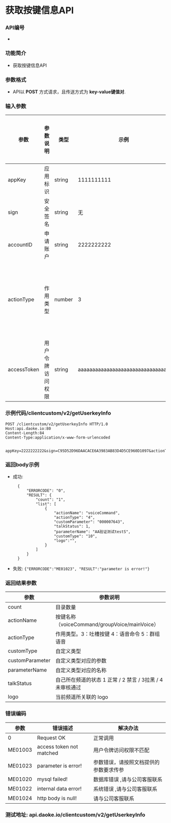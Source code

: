 
获取按键信息API
========================

### API编号
* 

### 功能简介
* 获取按键信息API

### 参数格式

* API以 **POST** 方式请求，且传送方式为 **key-value键值对**.

### 输入参数
 
 参数                       | 参数说明           | 类型     |   示例        | 是否允许为空 | 限制条件
----------------------------|------------------- |----------|--------------|--------------|---------------------------
 appKey                     | 应用标识           | string  | 1111111111    | 否           | 长度不大于10
 sign                       | 安全签名           | string  | 无            | 否           | 长度为40
 accountID                  | 申请账户           | string  | 2222222222    | 否           | 长度为10 
 actionType					| 作用类型			 | number  | 3             | 是           | 3,4,5  3：吐槽按键 4：语音命令 5：群组语音
 accessToken 				|用户令牌访问权限 		|string  	|aaaaaaaaaaaaaaaaaaaaaaaaaaaaaaaa 		|否 		 |长度为32位



### 示例代码/clientcustom/v2/getUserkeyInfo

    POST /clientcustom/v2/getUserkeyInfo HTTP/1.0
    Host:api.daoke.io:80
    Content-Length:84
    Content-Type:application/x-www-form-urlencoded


    appKey=2222222222&sign=C95D52D96DAACACE6A3983AB83D4D5CE960D1097&actionType=3&accountID=1111111111&accessToken=aaaaaaaaaaaaaaaaaaaaaaaaaaaaaaaa



### 返回body示例

* 成功: 

		{
		    "ERRORCODE": "0", 
		    "RESULT": {
		        "count": "1", 
		        "list": [
		            {
		                "actionName": "voiceCommand", 
		                "actionType": "4", 
		                "customParameter": "000007643", 
		                "talkStatus": 1, 
		                "parameterName": "AA验证测试testS", 
		                "customType": "10",
		                "logo":"",
		            }
		        ]
		    }
		}

* 失败: 
		`{"ERRORCODE":"ME01023", "RESULT":"parameter is error!"}`


### 返回结果参数

参数                  | 参数说明              
----------------------|----------------------------------------------
count                 | 目录数量
actionName            | 按键名称（voiceCommand/groupVoice/mainVoice）
actionType            | 作用类型。3：吐槽按键 4：语音命令 5：群组语音
customType            | 自定义类型
customParameter       | 自定义类型对应的参数
parameterName         | 自定义类型对应的名称
talkStatus            | 自己所在频道的状态 1 正常 / 2 禁言 / 3拉黑  / 4 未审核通过
logo                  | 当前频道所关联的 logo

### 错误编码

 参数                 | 错误描述                       | 解决办法     
----------------------|--------------------------------|---------------------------------------
 0                    | Request OK					   | 正常调用
 ME01003 			  | access token not matched 		| 用户令牌访问权限不匹配
 ME01023              | parameter is error!            | 参数错误，请按照文档提供的参数要求传参
 ME01020              | mysql failed!          		   | 数据库错误 ,请与公司客服联系
 ME01022              | internal data error! 		   | 系统错误 ,请与公司客服联系
 ME01024              | http body is null! 		       | 请与公司客服联系


### 测试地址: api.daoke.io/clientcustom/v2/getUserkeyInfo

